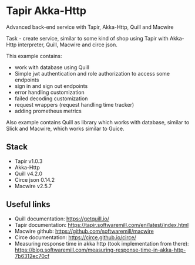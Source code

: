 # Tapir Akka-Http

<desc>Advanced back-end service with Tapir, Akka-Http, Quill and Macwire</desc>

Task - create service, similar to some kind of shop using Tapir with 
Akka-Http interpreter, Quill, Macwire and circe json.

This example contains:

- work with database using Quill 
- Simple jwt authentication and role authorization to access some endpoints
- sign in and sign out endpoints
- error handling customization
- failed decoding customization
- request wrappers (request handling time tracker)
- adding prometheus metrics

Also example contains Quill as library which works with database, similar to Slick and Macwire, which works similar to Guice.

Stack
-
- Tapir v1.0.3
- Akka-Http
- Quill v4.2.0
- Circe json 0.14.2
- Macwire v2.5.7

Useful links
-
- Quill documentation: https://getquill.io/
- Tapir documentation: https://tapir.softwaremill.com/en/latest/index.html
- Macwire github: https://github.com/softwaremill/macwire
- Circe documentation: https://circe.github.io/circe/
- Measuring response time in akka http (took implementation from there): https://blog.softwaremill.com/measuring-response-time-in-akka-http-7b6312ec70cf

